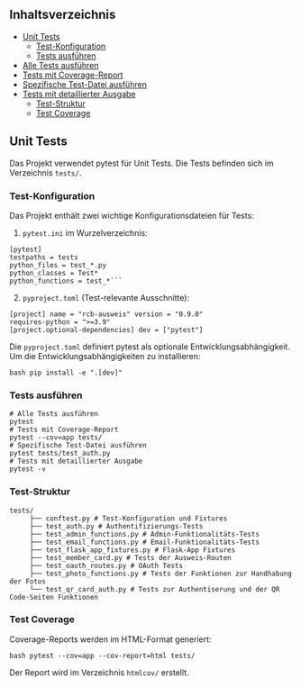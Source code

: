 ## Inhaltsverzeichnis

  - [Unit Tests](#unit-tests)
    - [Test-Konfiguration](#test-konfiguration)
    - [Tests ausführen](#tests-ausführen)
- [Alle Tests ausführen](#alle-tests-ausführen)
- [Tests mit Coverage-Report](#tests-mit-coverage-report)
- [Spezifische Test-Datei ausführen](#spezifische-test-datei-ausführen)
- [Tests mit detaillierter Ausgabe](#tests-mit-detaillierter-ausgabe)
    - [Test-Struktur](#test-struktur)
    - [Test Coverage](#test-coverage)

## Unit Tests

Das Projekt verwendet pytest für Unit Tests. Die Tests befinden sich im Verzeichnis `tests/`.
 
### Test-Konfiguration

Das Projekt enthält zwei wichtige Konfigurationsdateien für Tests:

1. `pytest.ini` im Wurzelverzeichnis:
```
[pytest]
testpaths = tests
python_files = test_*.py
python_classes = Test*
python_functions = test_*``` 
```
2. `pyproject.toml` (Test-relevante Ausschnitte):
```
[project] name = "rcb-ausweis" version = "0.9.0" 
requires-python = ">=3.9"
[project.optional-dependencies] dev = ["pytest"]
``` 
Die `pyproject.toml` definiert pytest als optionale Entwicklungsabhängigkeit. Um die Entwicklungsabhängigkeiten zu installieren:
```
bash pip install -e ".[dev]"
``` 

### Tests ausführen
```
# Alle Tests ausführen
pytest
# Tests mit Coverage-Report
pytest --cov=app tests/
# Spezifische Test-Datei ausführen
pytest tests/test_auth.py
# Tests mit detaillierter Ausgabe
pytest -v
``` 

### Test-Struktur
```
tests/ 
     ├── conftest.py # Test-Konfiguration und Fixtures 
     ├── test_auth.py # Authentifizierungs-Tests 
     ├── test_admin_functions.py # Admin-Funktionalitäts-Tests
     ├── test_email_functions.py # Email-Funktionalitäts-Tests
     ├── test_flask_app_fixtures.py # Flask-App Fixtures
     ├── test_member_card.py # Tests der Ausweis-Routen
     ├── test_oauth_routes.py # OAuth Tests
     ├── test_photo_functions.py # Tests der Funktionen zur Handhabung der Fotos 
     └── test_qr_card_auth.py # Tests zur Authentiserung und der QR Code-Seiten Funktionen 
``` 

### Test Coverage

Coverage-Reports werden im HTML-Format generiert:
```
bash pytest --cov=app --cov-report=html tests/
``` 
Der Report wird im Verzeichnis `htmlcov/` erstellt.
